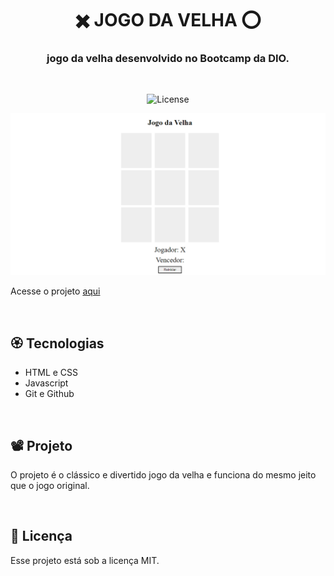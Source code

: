 <h1 align="center" style="text-transform: uppercase">✖️ jogo da velha ⭕</h1>

<h3 align="center">jogo da velha desenvolvido no Bootcamp da DIO.</h3>

<br>

<p align="center">
  <img alt="License" src="https://img.shields.io/static/v1?label=license&message=MIT&color=49AA26&labelColor=000000">
</p>

<p align="center">
    <img src=".github/preview.png" alt="Interface do Jogo da Velha">
</p>

Acesse o projeto [aqui](https://fel1324.github.io/jogo-da-velha/)

<br>

## 🏵️ Tecnologias

* HTML e CSS
* Javascript
* Git e Github

<br>

## 📽️ Projeto

O projeto é o clássico e divertido jogo da velha e funciona do mesmo jeito que o jogo original.

<br>

## 📒 Licença

Esse projeto está sob a licença MIT.
